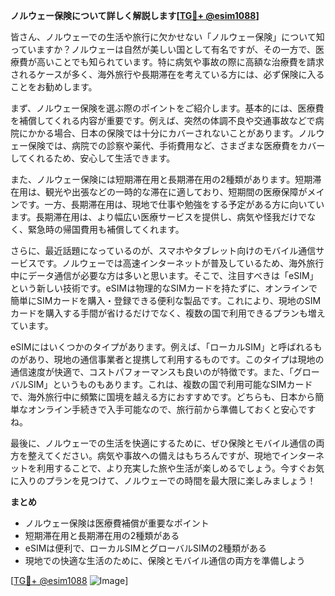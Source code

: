 **ノルウェー保険について詳しく解説します[[TG💪+ @esim1088](https://t.me/s/esim1088)]**

皆さん、ノルウェーでの生活や旅行に欠かせない「ノルウェー保険」について知っていますか？ノルウェーは自然が美しい国として有名ですが、その一方で、医療費が高いことでも知られています。特に病気や事故の際に高額な治療費を請求されるケースが多く、海外旅行や長期滞在を考えている方には、必ず保険に入ることをお勧めします。

まず、ノルウェー保険を選ぶ際のポイントをご紹介します。基本的には、医療費を補償してくれる内容が重要です。例えば、突然の体調不良や交通事故などで病院にかかる場合、日本の保険では十分にカバーされないことがあります。ノルウェー保険では、病院での診察や薬代、手術費用など、さまざまな医療費をカバーしてくれるため、安心して生活できます。

また、ノルウェー保険には短期滞在用と長期滞在用の2種類があります。短期滞在用は、観光や出張などの一時的な滞在に適しており、短期間の医療保障がメインです。一方、長期滞在用は、現地で仕事や勉強をする予定がある方に向いています。長期滞在用は、より幅広い医療サービスを提供し、病気や怪我だけでなく、緊急時の帰国費用も補償してくれます。

さらに、最近話題になっているのが、スマホやタブレット向けのモバイル通信サービスです。ノルウェーでは高速インターネットが普及しているため、海外旅行中にデータ通信が必要な方は多いと思います。そこで、注目すべきは「eSIM」という新しい技術です。eSIMは物理的なSIMカードを持たずに、オンラインで簡単にSIMカードを購入・登録できる便利な製品です。これにより、現地のSIMカードを購入する手間が省けるだけでなく、複数の国で利用できるプランも増えています。

eSIMにはいくつかのタイプがあります。例えば、「ローカルSIM」と呼ばれるものがあり、現地の通信事業者と提携して利用するものです。このタイプは現地の通信速度が快適で、コストパフォーマンスも良いのが特徴です。また、「グローバルSIM」というものもあります。これは、複数の国で利用可能なSIMカードで、海外旅行中に頻繁に国境を越える方におすすめです。どちらも、日本から簡単なオンライン手続きで入手可能なので、旅行前から準備しておくと安心ですね。

最後に、ノルウェーでの生活を快適にするために、ぜひ保険とモバイル通信の両方を整えてください。病気や事故への備えはもちろんですが、現地でインターネットを利用することで、より充実した旅や生活が楽しめるでしょう。今すぐお気に入りのプランを見つけて、ノルウェーでの時間を最大限に楽しみましょう！

**まとめ**
- ノルウェー保険は医療費補償が重要なポイント
- 短期滞在用と長期滞在用の2種類がある
- eSIMは便利で、ローカルSIMとグローバルSIMの2種類がある
- 現地での快適な生活のために、保険とモバイル通信の両方を準備しよう

[[TG💪+ @esim1088](https://t.me/s/esim1088) ![Image](https://i.postimg.cc/Y0z9fWf4/image.png)]